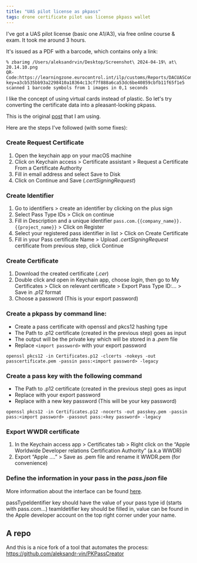 ```yaml
---
title: "UAS pilot license as pkpass"
tags: drone certificate pilot uas license pkpass wallet
---
```


I've got a UAS pilot license (basic one A1/A3), via free online course & exam. It took me around 3 hours.

It's issued as a PDF with a barcode, which contains only a link:

```shell
% zbarimg /Users/aleksandrvin/Desktop/Screenshot\ 2024-04-19\ at\ 20.14.10.png
QR-Code:https://learningzone.eurocontrol.int/ilp/customs/Reports/DACUASComp/Certificate/Validation/13821406/?key=a3cb535bb93a2298410a18364c13cf7f888a6ca53dc6be40859cbfb11f65f1e5
scanned 1 barcode symbols from 1 images in 0,1 seconds
```

I like the concept of using virtual cards instead of plastic. So let's try converting the certificate
data into a pleasant-looking pkpass.

This is the original [post](https://web.archive.org/web/20240106141741/https://tranzer.com/blogs/how-to-create-your-own-wallet-passes-pkpass/) that I am using.

Here are the steps I've followed (with some fixes):

### Create Request Certificate
1. Open the keychain app on your macOS machine
1. Click on Keychain access > Certificate assistant > Request a Certificate From a Certificate Authority
1. Fill in email address and select Save to Disk
1. Click on Continue and Save (*.certSigningRequest*)

### Create Identifier
1. Go to identifiers > create an identifier by clicking on the plus sign
1. Select Pass Type IDs > Click on continue
1. Fill in Description and a unique identifier `pass.com.{{company_name}}.{{project_name}}` > Click on Register
1. Select your registered pass identifier in list > Click on Create Certificate
1. Fill in your Pass certificate Name > Upload *.certSigningRequest* certificate from previous step, click Continue
 
### Create Certificate
1. Download the created certificate (*.cer*)
1. Double click and open in Keychain app, choose *login*, then go to My Certificates > Click on relevant certificate > Export Pass Type ID:… > Save in *.p12* format
1. Choose a password (This is your export password)

### Create a pkpass by command line:
- Create a pass certificate with openssl and pkcs12 hashing type
- The Path to .p12 certificate (created in the previous step) goes as input
- The output will be the private key which will be stored in a *.pem* file
- Replace `<import password>` with your export password

```shell
openssl pkcs12 -in Certificates.p12 -clcerts -nokeys -out passcertificate.pem -passin pass:<import password> -legacy
```

### Create a pass key with the following command
- The Path to .p12 certificate (created in the previous step) goes as input
- Replace <import password> with your export password
- Replace <key password> with a new key password (This will be your key password)

```shell
openssl pkcs12 -in Certificates.p12 -nocerts -out passkey.pem -passin pass:<import password> -passout pass:<key password> -legacy
```

### Export WWDR certificate
1. In the Keychain access app > Certificates tab > Right click on the “Apple Worldwide Developer relations Certification Authority” (a.k.a WWDR)
1. Export “Apple ….” > Save as .pem file and rename it WWDR.pem (for convenience)

### Define the information in your pass in the *pass.json* file
More information about the interface can be found [here](https://web.archive.org/web/20240106141741/https://developer.apple.com/library/archive/documentation/UserExperience/Conceptual/PassKit_PG/Creating.html#//apple_ref/doc/uid/TP40012195-CH4-SW1).

passTypeIdentifier key should have the value of your pass type id (starts with pass.com…)
teamIdetifier key should be filled in, value can be found in the Apple developer account on the top right corner under your name.

## A repo

And this is a nice fork of a tool that automates the process: https://github.com/aleksandr-vin/PKPassCreator
